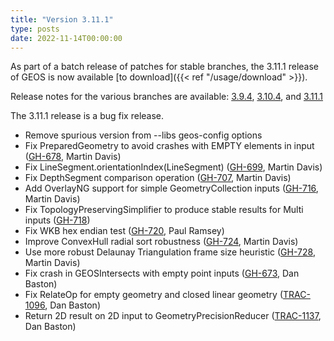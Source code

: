 ```yaml
---
title: "Version 3.11.1"
type: posts
date: 2022-11-14T00:00:00
---
```


As part of a batch release of patches for stable branches, the 3.11.1 release of GEOS is now available [to download]({{< ref "/usage/download" >}}).

Release notes for the various branches are available:
[3.9.4](https://github.com/libgeos/geos/blob/3.9.4/NEWS),
[3.10.4](https://github.com/libgeos/geos/blob/3.10.4/NEWS), and
[3.11.1](https://github.com/libgeos/geos/blob/3.11.1/NEWS)

The 3.11.1 release is a bug fix release.

 <!--more-->

* Remove spurious version from --libs geos-config options
* Fix PreparedGeometry to avoid crashes with EMPTY elements in input ([GH-678](https://github.com/libgeos/geos/issues/678), Martin Davis)
* Fix LineSegment.orientationIndex(LineSegment) ([GH-699](https://github.com/libgeos/geos/issues/699), Martin Davis)
* Fix DepthSegment comparison operation ([GH-707](https://github.com/libgeos/geos/issues/707), Martin Davis)
* Add OverlayNG support for simple GeometryCollection inputs ([GH-716](https://github.com/libgeos/geos/issues/716), Martin Davis)
* Fix TopologyPreservingSimplifier to produce stable results for Multi inputs ([GH-718](https://github.com/libgeos/geos/issues/718))
* Fix WKB hex endian test ([GH-720](https://github.com/libgeos/geos/issues/720), Paul Ramsey)
* Improve ConvexHull radial sort robustness ([GH-724](https://github.com/libgeos/geos/issues/724), Martin Davis)
* Use more robust Delaunay Triangulation frame size heuristic ([GH-728](https://github.com/libgeos/geos/issues/728), Martin Davis)
* Fix crash in GEOSIntersects with empty point inputs ([GH-673](https://github.com/libgeos/geos/issues/673), Dan Baston)
* Fix RelateOp for empty geometry and closed linear geometry ([TRAC-1096](https://trac.osgeo.org/geos/ticket/1096), Dan Baston)
* Return 2D result on 2D input to GeometryPrecisionReducer ([TRAC-1137](https://trac.osgeo.org/geos/ticket/1137), Dan Baston)
